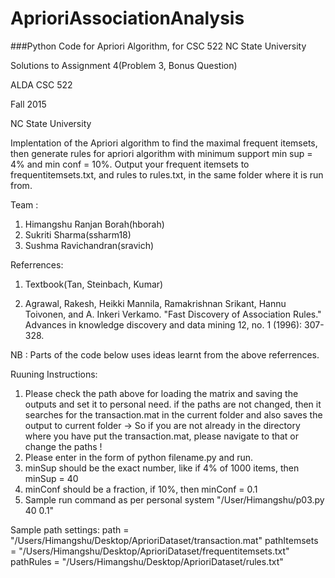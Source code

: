 # AprioriAssociationAnalysis
###Python Code for Apriori Algorithm, for CSC 522 NC State University


Solutions to Assignment 4(Problem 3, Bonus Question)

ALDA CSC 522

Fall 2015

NC State University

Implentation of the Apriori algorithm to find the maximal frequent itemsets, then generate rules for apriori 
algorithm with minimum support min sup = 4% and min conf = 10%. Output your frequent itemsets to frequentitemsets.txt, 
and rules to rules.txt, in the same folder where it is run from.

Team : 
1. Himangshu Ranjan Borah(hborah)
2. Sukriti Sharma(ssharm18)
3. Sushma Ravichandran(sravich)

Referrences:

1. Textbook(Tan, Steinbach, Kumar)

2. Agrawal, Rakesh, Heikki Mannila, Ramakrishnan Srikant, Hannu Toivonen, and A. Inkeri Verkamo. 
    "Fast Discovery of Association Rules." Advances in knowledge discovery and data mining 12, no. 1 (1996): 307-328.

NB : Parts of the code below uses ideas learnt from the above referrences.

Ruuning Instructions:

1. Please check the path above for loading the matrix and saving the outputs and set it to personal need.
	if the paths are not changed, then it searches for the transaction.mat in the current folder and also saves the output to current folder
    -> So if you are not already in the directory where you have put the transaction.mat, please navigate to that or change the paths !
2. Please enter in the form of python filename.py <minSup> <minConf> and run.
3. minSup should be the exact number, like if 4% of 1000 items, then minSup = 40
4. minConf should be a fraction, if 10%, then minConf = 0.1
5. Sample run command as per personal system
"/User/Himangshu/p03.py 40 0.1"


Sample path settings:
path = "/Users/Himangshu/Desktop/AprioriDataset/transaction.mat"
pathItemsets = "/Users/Himangshu/Desktop/AprioriDataset/frequentitemsets.txt"
pathRules = "/Users/Himangshu/Desktop/AprioriDataset/rules.txt"



